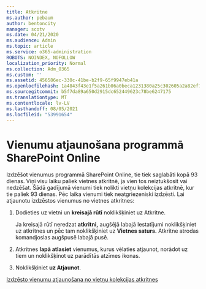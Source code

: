 ```yaml
---
title: Atkritne
ms.author: pebaum
author: bentoncity
manager: scotv
ms.date: 04/21/2020
ms.audience: Admin
ms.topic: article
ms.service: o365-administration
ROBOTS: NOINDEX, NOFOLLOW
localization_priority: Normal
ms.collection: Adm_O365
ms.custom: ''
ms.assetid: 456586ec-330c-41be-b2f9-65f9947eb41a
ms.openlocfilehash: 1a4843f43e1f5a261b06a0beca1231380a25c302605a2a82ef7143791f2964e5
ms.sourcegitcommit: b5f7da89a650d2915dc652449623c78be6247175
ms.translationtype: MT
ms.contentlocale: lv-LV
ms.lasthandoff: 08/05/2021
ms.locfileid: "53991654"
---
```

# <a name="restore-items-in-sharepoint-online"></a>Vienumu atjaunošana programmā SharePoint Online

Izdzēšot vienumus programmā SharePoint Online, tie tiek saglabāti kopā 93 dienas. Viņi visu laiku paliek vietnes atkritnē, ja vien tos neiztukšosit vai nedzēšat. Šādā gadījumā vienumi tiek nolikti vietņu kolekcijas atkritnē, kur tie paliek 93 dienas. Pēc laika vienumi tiek neatgriezeniski izdzēsti. Lai atjaunotu izdzēstos vienumus no vietnes atkritnes:
  
1. Dodieties uz vietni un **kreisajā rūtī** noklikšķiniet uz Atkritne. 
    
    Ja kreisajā rūtī neredzat **atkritni,** augšējā labajā Iestatījumi noklikšķiniet uz atkritnes un pēc tam noklikšķiniet uz **Vietnes saturs.** Atkritne atrodas komandjoslas augšpusē labajā pusē.
    
2. Atkritnes **lapā atlasiet** vienumus, kurus vēlaties atjaunot, norādot uz tiem un noklikšķinot uz parādītās atzīmes ikonas. 
    
3. Noklikšķiniet **uz Atjaunot**.
    
[Izdzēsto vienumu atjaunošana no vietņu kolekcijas atkritnes](https://support.microsoft.com/office/restore-items-in-the-recycle-bin-that-were-deleted-from-sharepoint-or-teams-6df466b6-55f2-4898-8d6e-c0dff851a0be)
  

